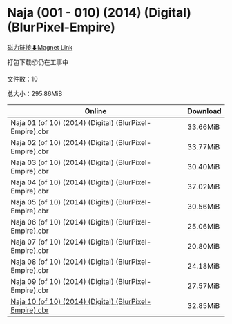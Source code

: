 # Naja (001 - 010) (2014) (Digital) (BlurPixel-Empire)

[磁力链接⬇Magnet Link](magnet:?xt=urn:btih:2e6b9684fd90ea9eb09f5b4193279dc6ea6984da&dn=Naja%20%28001%20-%20010%29%20%282014%29%20%28Digital%29%20%28BlurPixel-Empire%29)

打包下载📦仍在工事中

文件数：10

总大小：295.86MiB

Online | Download
--- | ---
Naja 01 (of 10) (2014) (Digital) (BlurPixel-Empire).cbr | 33.66MiB
Naja 02 (of 10) (2014) (Digital) (BlurPixel-Empire).cbr | 33.77MiB
Naja 03 (of 10) (2014) (Digital) (BlurPixel-Empire).cbr | 30.40MiB
Naja 04 (of 10) (2014) (Digital) (BlurPixel-Empire).cbr | 37.02MiB
Naja 05 (of 10) (2014) (Digital) (BlurPixel-Empire).cbr | 30.56MiB
Naja 06 (of 10) (2014) (Digital) (BlurPixel-Empire).cbr | 25.06MiB
Naja 07 (of 10) (2014) (Digital) (BlurPixel-Empire).cbr | 20.80MiB
Naja 08 (of 10) (2014) (Digital) (BlurPixel-Empire).cbr | 24.18MiB
Naja 09 (of 10) (2014) (Digital) (BlurPixel-Empire).cbr | 27.57MiB
[Naja 10 (of 10) (2014) (Digital) (BlurPixel-Empire).cbr](https://github.com/alicewish/markdown/blob/master/comic/Naja-10-of-10-2014-Digital-BlurPixel-Empire-cbr.md) | 32.85MiB